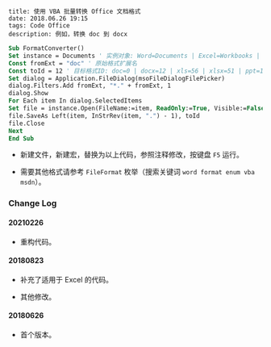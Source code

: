 ```
title: 使用 VBA 批量转换 Office 文档格式
date: 2018.06.26 19:15
tags: Code Office
description: 例如，转换 doc 到 docx
```

```vb
Sub FormatConverter()
Set instance = Documents ' 实例对象: Word=Documents | Excel=Workbooks | PowerPoint=Presentations
Const fromExt = "doc" ' 原始格式扩展名
Const toId = 12 ' 目标格式ID: doc=0 | docx=12 | xls=56 | xlsx=51 | ppt=1 | pptx=24
Set dialog = Application.FileDialog(msoFileDialogFilePicker)
dialog.Filters.Add fromExt, "*." + fromExt, 1
dialog.Show
For Each item In dialog.SelectedItems
Set file = instance.Open(FileName:=item, ReadOnly:=True, Visible:=False)
file.SaveAs Left(item, InStrRev(item, ".") - 1), toId
file.Close
Next
End Sub
```

- 新建文件，新建宏，替换为以上代码，参照注释修改，按键盘 `F5` 运行。

- 需要其他格式请参考 `FileFormat` 枚举（搜索关键词 `word format enum vba msdn`）。

### Change Log

#### 20210226

- 重构代码。

#### 20180823

- 补充了适用于 Excel 的代码。

- 其他修改。

#### 20180626

- 首个版本。
